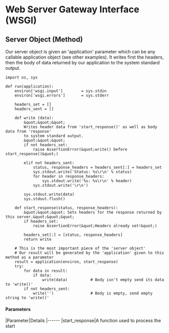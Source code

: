 # Web Server Gateway Interface (WSGI)



## Server Object (Method)


Our server object is given an 'application' parameter which can be any callable application object (see other examples).  It writes first the headers, then the body of data returned by our application to the system standard output.

```
import os, sys    

def run(application):
    environ['wsgi.input']        = sys.stdin
    environ['wsgi.errors']       = sys.stderr

    headers_set = []
    headers_sent = []

    def write (data):
        &quot;&quot;&quot; 
        Writes header data from 'start_response()' as well as body data from 'response' 
        to system standard output. 
        &quot;&quot;&quot;
        if not headers_set:
            raise AssertionError(&quot;write() before start_response()&quot;)

        elif not headers_sent:
            status, response_headers = headers_sent[:] = headers_set
            sys.stdout.write('Status: %s\r\n' % status)
            for header in response_headers:
                sys.stdout.write('%s: %s\r\n' % header)
            sys.stdout.write('\r\n')

        sys.stdout.write(data)
        sys.stdout.flush()

    def start_response(status, response_headers):
        &quot;&quot;&quot; Sets headers for the response returned by this server.&quot;&quot;&quot;
        if headers_set:
            raise AssertionError(&quot;Headers already set!&quot;)

        headers_set[:] = [status, response_headers]
        return write

    # This is the most important piece of the 'server object'
    # Our result will be generated by the 'application' given to this method as a parameter
    result = application(environ, start_response)
    try:
        for data in result:
            if data:
                write(data)          # Body isn't empty send its data to 'write()'
        if not headers_sent:
            write('')                # Body is empty, send empty string to 'write()'

```



#### Parameters


|Parameter|Details
|------
|start_response|A function used to process the start

